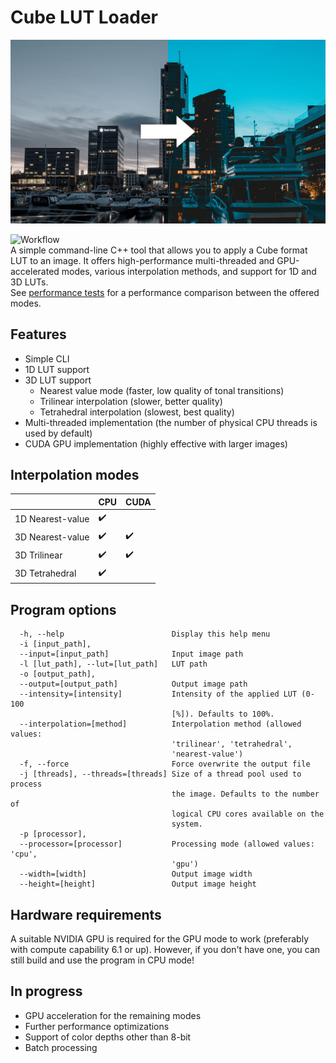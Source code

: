 # Cube LUT Loader
<center><img src="docs/example_pic.jpg" alt="drawing" width="600"/></center>

![Workflow](https://github.com/JakubOchnik/Cube-LUT-Loader/actions/workflows/build-and-test.yml/badge.svg)  
A simple command-line C++ tool that allows you to apply a Cube format LUT to an image.
It offers high-performance multi-threaded and GPU-accelerated modes, various interpolation methods, and support for 1D and 3D LUTs.  
See [performance tests](PERFORMANCE.md) for a performance comparison between the offered modes.

## Features
- Simple CLI
- 1D LUT support
- 3D LUT support
    - Nearest value mode (faster, low quality of tonal transitions)
    - Trilinear interpolation (slower, better quality)
    - Tetrahedral interpolation (slowest, best quality)
- Multi-threaded implementation (the number of physical CPU threads is used by default)
- CUDA GPU implementation (highly effective with larger images)

## Interpolation modes
|                  | CPU | CUDA |
|------------------|-----|------|
| 1D Nearest-value | ✔️   |      |
| 3D Nearest-value | ✔️   | ✔️    |
| 3D Trilinear     | ✔️   | ✔️    |
| 3D Tetrahedral   | ✔️   |      |

## Program options
```
  -h, --help                        Display this help menu
  -i [input_path],
  --input=[input_path]              Input image path
  -l [lut_path], --lut=[lut_path]   LUT path
  -o [output_path],
  --output=[output_path]            Output image path
  --intensity=[intensity]           Intensity of the applied LUT (0-100
                                    [%]). Defaults to 100%.
  --interpolation=[method]          Interpolation method (allowed values:
                                    'trilinear', 'tetrahedral',
                                    'nearest-value')
  -f, --force                       Force overwrite the output file
  -j [threads], --threads=[threads] Size of a thread pool used to process
                                    the image. Defaults to the number of
                                    logical CPU cores available on the
                                    system.
  -p [processor],
  --processor=[processor]           Processing mode (allowed values: 'cpu',
                                    'gpu')
  --width=[width]                   Output image width
  --height=[height]                 Output image height
```

## Hardware requirements
A suitable NVIDIA GPU is required for the GPU mode to work (preferably with compute capability 6.1 or up).
However, if you don't have one, you can still build and use the program in CPU mode!

## In progress
- GPU acceleration for the remaining modes
- Further performance optimizations
- Support of color depths other than 8-bit
- Batch processing
